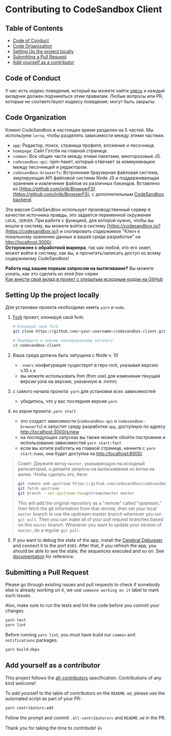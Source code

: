 # Contributing to CodeSandbox Client

## Table of Contents

- [Code of Conduct](#code-of-conduct)
- [Code Organization](#code-organization)
- [Setting Up the project locally](#setting-up-the-project-locally)
- [Submitting a Pull Request](#submitting-a-pull-request)
- [Add yourself as a contributor](#add-yourself-as-a-contributor)

## Code of Conduct

У нас есть кодекс поведения, который вы можете найти [здесь](./CODE_OF_CONDUCT.md) и каждый вкладчик должен подчиняться этим правилам. 
Любые вопросы или PR, которые не соответствуют кодексу поведения, могут быть закрыты.

## Code Organization

Клиент CodeSandbox в настоящее время разделен на 5 частей. Мы используем `lerna`, чтобы
разделять зависимости между этими частями.

- `app`: Редактор, поиск, страница профиля, вложение и песочница.
- `homepage`: Сайт Гэтсби на главной странице.
- `common`: Все общие части между этими пакетами, многоразовые JS.
- `codesandbox-api`: npm-пакет, который отвечает за коммуникацию
  между песочницей и редактором.
- `codesandbox-browserfs`: Встроенная браузерная файловая система, эмулирующая API файловой системы Node JS 
и поддерживающая хранение и извлечение файлов из различных бэкэндов. 
Вставлено из [https://github.com/jvilk/BrowserFS](https://github.com/jvilk/BrowserFS), 
с дополнительным [CodeSandbox backend](https://github.com/codesandbox/codesandbox-client/blob/master/standalone-packages/codesandbox-browserfs/src/backend/CodeSandboxFS.ts).

Эта версия CodeSandbox использует производственный сервер в качестве источника правды, это задается переменной окружения `LOCAL_SERVER`. 
При работе с функцией, для которой нужно, чтобы вы вошли в систему, вы можете войти в систему
[https://codesandbox.io/](https://codesandbox.io/) и скопировать содержимое "Ключ к локальному хранению данных в вашей среде разработки" на [http://localhost:3000/](http://localhost:3000/).  
**Осторожнее с обработкой маркера**, так как любой, кто его знает, может войти в систему, как вы, и прочитать/записать доступ ко всему содержимому CodeSandbox!

**Работа над вашим первым запросом на вытягивание?** Вы можете узнать, как это сделать из этой _free_ серии  
[Как внести свой вклад в проект с открытым исходным кодом на GitHub](https://egghead.io/series/how-to-contribute-to-an-open-source-project-on-github)

## Setting Up the project locally

Для установки проекта необходимо иметь `yarn` и `node`.

1.  [Fork](https://help.github.com/articles/fork-a-repo/) проект, клонируй свой fork:

    ```sh
    # Клонируй свой fork
    git clone https://github.com/<your-username>/codesandbox-client.git

    # Перейдите к новому клонированному каталогу
    cd codesandbox-client
    ```

2.  Ваша среда должна быть запущена с Node v. 10
    - `.nvmrc` конфигурация существует в repo root, указывая версию v.10.x.x
    - вы можете использовать fnm (fnm use) для изменения текущей версии узла на версию, указанную в .nvmrc
3.  с самого начала проекта: `yarn` для установки всех зависимостей
    - убедитесь, что у вас последняя версия `yarn`
4.  из корня проекта: `yarn start`
    - это создаст зависимости (`codesandbox-api` и `codesandbox-browserfs`) и запустит среду разработки `app`, 
    доступную по адресу [http://localhost:3000/s/new](http://localhost:3000/s/new) 
    - на последующих запусках вы также можете обойти построение и использование зависимостей
      `yarn start:fast`
    - если вы хотите работать на главной странице, начните с `yarn start:home`, она будет доступна на [http://localhost:8000/](http://localhost:8000/).

> Совет: Держите ветку `master`, указывающую на исходный репозиторий, и делайте запросы на вытаскивание из ветки на вилке. Чтобы сделать это, беги:
>
> ```sh
> git remote add upstream https://github.com/codesandbox/codesandbox-client.git
> git fetch upstream
> git branch --set-upstream-to=upstream/master master
> ```
>
> This will add the original repository as a "remote" called "upstream," then
> fetch the git information from that remote, then set your local `master`
> branch to use the upstream master branch whenever you run `git pull`. Then you
> can make all of your pull request branches based on this `master` branch.
> Whenever you want to update your version of `master`, do a regular `git pull`.

5. If you want to debug the state of the app, install the
   [Cerebral Debugger](https://github.com/cerebral/cerebral-debugger/releases)
   and connect it to the port `8383`. After that, if you refresh the app, you
   should be able to see the state, the sequences executed and so on. See
   [documentation](https://cerebraljs.com/docs/introduction/devtools.html) for
   reference.

## Submitting a Pull Request

Please go through existing issues and pull requests to check if somebody else is
already working on it, we use `someone working on it` label to mark such issues.

Also, make sure to run the tests and lint the code before you commit your
changes.

```sh
yarn test
yarn lint
```

Before running `yarn lint`, you must have build our `common` and `notifications`
packages.

```sh
yarn build:deps
```

## Add yourself as a contributor

This project follows the
[all-contributors](https://github.com/all-contributors/all-contributors)
specification. Contributions of any kind welcome!

To add yourself to the table of contributors on the `README.md`, please use the
automated script as part of your PR:

```sh
yarn contributors:add
```

Follow the prompt and commit `.all-contributorsrc` and `README.md` in the PR.

Thank you for taking the time to contribute! 👍
